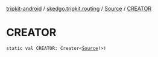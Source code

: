 [tripkit-android](../../index.md) / [skedgo.tripkit.routing](../index.md) / [Source](index.md) / [CREATOR](./-c-r-e-a-t-o-r.md)

# CREATOR

`static val CREATOR: Creator<`[`Source`](index.md)`!>!`